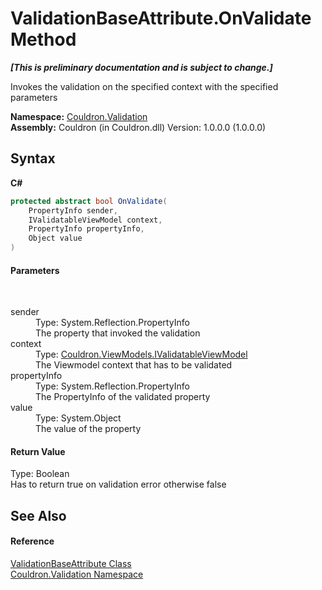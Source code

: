 # ValidationBaseAttribute.OnValidate Method 
 _**\[This is preliminary documentation and is subject to change.\]**_

Invokes the validation on the specified context with the specified parameters

**Namespace:**&nbsp;<a href="N_Couldron_Validation">Couldron.Validation</a><br />**Assembly:**&nbsp;Couldron (in Couldron.dll) Version: 1.0.0.0 (1.0.0.0)

## Syntax

**C#**<br />
``` C#
protected abstract bool OnValidate(
	PropertyInfo sender,
	IValidatableViewModel context,
	PropertyInfo propertyInfo,
	Object value
)
```


#### Parameters
&nbsp;<dl><dt>sender</dt><dd>Type: System.Reflection.PropertyInfo<br />The property that invoked the validation</dd><dt>context</dt><dd>Type: <a href="T_Couldron_ViewModels_IValidatableViewModel">Couldron.ViewModels.IValidatableViewModel</a><br />The Viewmodel context that has to be validated</dd><dt>propertyInfo</dt><dd>Type: System.Reflection.PropertyInfo<br />The PropertyInfo of the validated property</dd><dt>value</dt><dd>Type: System.Object<br />The value of the property</dd></dl>

#### Return Value
Type: Boolean<br />Has to return true on validation error otherwise false

## See Also


#### Reference
<a href="T_Couldron_Validation_ValidationBaseAttribute">ValidationBaseAttribute Class</a><br /><a href="N_Couldron_Validation">Couldron.Validation Namespace</a><br />